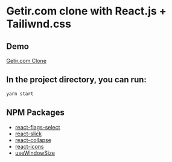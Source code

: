 # Getir.com clone with React.js + Tailiwnd.css

## Demo

[Getir.com Clone](https://getir-website-clone.netlify.app/)

## In the project directory, you can run:

```cmd
yarn start
```

## NPM Packages

- [react-flags-select](https://www.npmjs.com/package/react-flags-select)
- [react-slick](https://react-slick.neostack.com/)
- [react-collapse](https://www.npmjs.com/package/react-collapse)
- [react-icons](https://react-icons.github.io/)
- [useWindowSize](https://www.npmjs.com/package/@react-hook/window-size)
